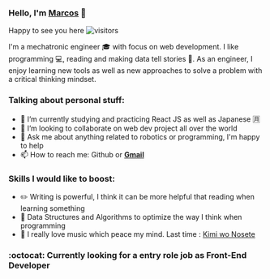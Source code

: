 ### Hello, I'm [Marcos](https://marcos-rojas.github.io/portfolio/) :wave:
Happy to see you here ![visitors](https://visitor-badge.glitch.me/badge?page_id=rojas-marcos)
<!--
**marcos-rojas/marcos-rojas** is a ✨ _special_ ✨ repository because its `README.md` (this file) appears on your GitHub profile.
Here are some ideas to get you started:

- 🔭 I’m currently working on ...
- 🌱 I’m currently learning ...
- 👯 I’m looking to collaborate on ...
- 🤔 I’m looking for help with ...
- 💬 Ask me about ...
- 📫 How to reach me: ...
- 😄 Pronouns: ...
- ⚡ Fun fact: ...
-->
I'm a mechatronic engineer :mortar_board: with focus on web development. I like programming :computer:, reading and making data tell stories :loudspeaker:. As an engineer, I enjoy learning new tools as well as new approaches to solve a problem with a critical thinking mindset.
### Talking about personal stuff:
- 🌱 I’m currently studying and practicing React JS as well as Japanese :u6708:
- 👯 I’m looking to collaborate on web dev project all over the world
- 💬 Ask me about anything related to robotics or programming, I'm happy to help
- 📫 How to reach me: Github or **[Gmail](rojas.marcos@pucp.edu.pe)**
### Skills I would like to boost:
- :pencil2: Writing is powerful, I think it can be more helpful that reading when learning something
- :rocket: Data Structures and Algorithms to optimize the way I think when programming
- :musical_score: I really love music which peace my mind. Last time : [Kimi wo Nosete](https://www.youtube.com/watch?v=gdpEnkcT7Io)
 ### :octocat: Currently looking for a entry role job as Front-End Developer
<!--

<img height="180em" src="https://github-readme-stats.vercel.app/api?username=marcos-rojas&show_icons=true&hide_border=true&&count_private=true&include_all_commits=true" />
-->
